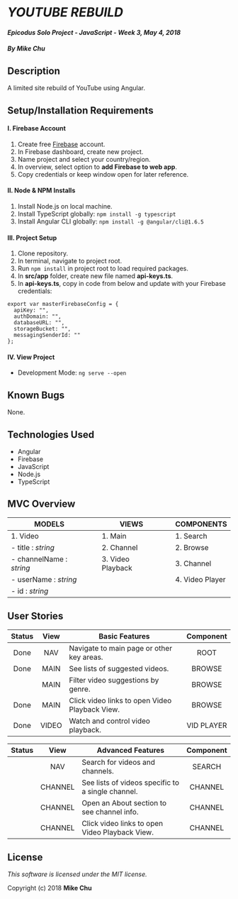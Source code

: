# _YOUTUBE REBUILD_

#### _Epicodus Solo Project - JavaScript - Week 3, May 4, 2018_

#### _By Mike Chu_

## Description

A limited site rebuild of YouTube using Angular.

## Setup/Installation Requirements

#### I. Firebase Account

1. Create free [Firebase](http://firebase.google.com/) account.
2. In Firebase dashboard, create new project.
3. Name project and select your country/region.
4. In overview, select option to **add Firebase to web app**.
5. Copy credentials or keep window open for later reference.

#### II. Node & NPM Installs

1. Install Node.js on local machine.
2. Install TypeScript globally: `npm install -g typescript`
3. Install Angular CLI globally: `npm install -g @angular/cli@1.6.5`

#### III. Project Setup

1. Clone repository.
2. In terminal, navigate to project root.
3. Run `npm install` in project root to load required packages.
4. In **src/app** folder, create new file named **api-keys.ts**.
5. In **api-keys.ts**, copy in code from below and update with your Firebase credentials:
```
export var masterFirebaseConfig = {
  apiKey: "",
  authDomain: "",
  databaseURL: "",
  storageBucket: "",
  messagingSenderId: ""
};
```

#### IV. View Project

* Development Mode: `ng serve --open`

## Known Bugs

None.

## Technologies Used

* Angular
* Firebase
* JavaScript
* Node.js
* TypeScript

## MVC Overview

| MODELS | | VIEWS | | COMPONENTS |
| ------ | --- | ----- | --- | ---------- |
| 1. Video | | 1. Main | | 1. Search |
| - title : *string* | | 2. Channel | | 2. Browse |
| - channelName : *string* | | 3. Video Playback | | 3. Channel |
| - userName : *string* | | | | 4. Video Player |
| - id : *string* | | | | |

## User Stories

| Status | View | Basic Features | Component |
| :-: | :-: | --- | :-: |
| Done | NAV | Navigate to main page or other key areas. | ROOT |
| Done | MAIN | See lists of suggested videos. | BROWSE |
| | MAIN | Filter video suggestions by genre. | BROWSE |
| Done | MAIN | Click video links to open Video Playback View. | BROWSE |
| Done | VIDEO | Watch and control video playback. | VID PLAYER |

| Status | View | Advanced Features | Component |
| :-: | :-: | --- | :-: |
| | NAV | Search for videos and channels. | SEARCH |
| | CHANNEL | See lists of videos specific to a single channel. | CHANNEL |
| | CHANNEL | Open an About section to see channel info. | CHANNEL |
| | CHANNEL | Click video links to open Video Playback View. | CHANNEL |

## License

_This software is licensed under the MIT license._

Copyright (c) 2018 **Mike Chu**

